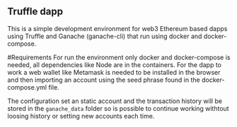 ## Truffle dapp

This is a simple development environment for web3 Ethereum based dapps using Truffle and Ganache (ganache-cli)
that run using docker and docker-compose.

#Requirements
For run the environment only docker and docker-compose is needed, all dependencies like Node are in the containers.
For the dapp to work a web wallet like Metamask is needed to be installed in the browser and then importing an account using the seed phrase
found in the docker-compose.yml file.

The configuration set an static account and the transaction history will be stored in the `ganache_data` folder so is possible to continue working withtout loosing history or setting new accounts each time.


